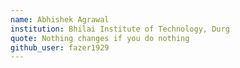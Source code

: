 ```yaml
---
name: Abhishek Agrawal
institution: Bhilai Institute of Technology, Durg
quote: Nothing changes if you do nothing
github_user: fazer1929
---
```

